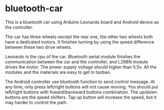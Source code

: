 bluetooth-car
=============
This is a bluetooth car using Arduino Leonardo board and Android device as the controller.

The car has three wheels-except the rear one, the other two wheels both have a dedicated
motors. It finishes turning by using the speed difference between these two drive wheels.

Leonardo is the cpu of the car. Bluetooth serial module finishes the communication between
the car and the controller, and L298N module drives the motor. The power supply voltage
should higher than 5.5v. All the modules and the materials are easy to get in taobao.

The Android controller use bluetooth function to send control message. At any time, only
press left/right buttons will not cause moving. You should put left/right buttons with 
foward/backward buttons combination. The up/down buttons are the speed shifters. Tap up
button will increase the speed, but it may harder to control the path.
